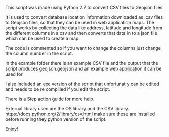 This script was made using Python 2.7 to convert CSV files to Geojson files.

It is used to convert database location information downloaded as .csv files to Geojson files, so that they can be used in web application maps.
The script works by collecting the data like address, latitude and longitude from the different columns in a csv and then converts that data in to a json file which can be used to create a map.

The code is commented so if you want to change the columns just change the column number in the script.

In the example folder there is an example CSV file and the output that the script produces geojson.geojson and an example web application it can be used for

I also included an exe version of the script that unfortunatly can be edited and needs to be re compliled if you edit the script.

There is a Step action guide for more help.

External library used are the OS library and the CSV library. https://docs.python.org/2/library/csv.html make sure these are installed before running they python version of the script.

Enjoy!